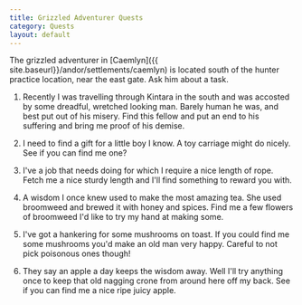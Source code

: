 ```yaml
---
title: Grizzled Adventurer Quests
category: Quests
layout: default
---
```


The grizzled adventurer in [Caemlyn]({{ site.baseurl}}/andor/settlements/caemlyn)
is located south of the hunter practice location, near the east gate. Ask him
about a task.

1. Recently I was travelling through Kintara in the south and was accosted by some dreadful, wretched looking man.
   Barely human he was, and best put out of his misery.
   Find this fellow and put an end to his suffering and bring me proof of his demise.

2. I need to find a gift for a little boy I know.
   A toy carriage might do nicely.
   See if you can find me one?

3. I've a job that needs doing for which I require a nice length of rope.
   Fetch me a nice sturdy length and I'll find something to reward you with.

4. A wisdom I once knew used to make the most amazing tea.
   She used broomweed and brewed it with honey and spices.
   Find me a few flowers of broomweed I'd like to try my hand at making some.

5. I've got a hankering for some mushrooms on toast.
   If you could find me some mushrooms you'd make an old man very happy.
   Careful to not pick poisonous ones though!

6. They say an apple a day keeps the wisdom away.
   Well I'll try anything once to keep that old nagging crone from around here off my back.
   See if you can find me a nice ripe juicy apple.
